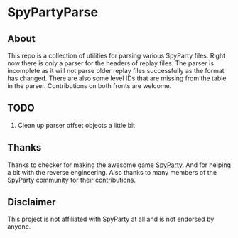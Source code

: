 # SpyPartyParse

## About

This repo is a collection of utilities for parsing various SpyParty files.  Right now there is only a parser for the headers of replay files.  The parser is incomplete as it will not parse older replay files successfully as the format has changed.  There are also some level IDs that are missing from the table in the parser.  Contributions on both fronts are welcome. 

## TODO

1. Clean up parser offset objects a little bit

## Thanks

Thanks to checker for making the awesome game [SpyParty](http://www.spyparty.com).  And for helping a bit with the reverse engineering.  Also thanks to many members of the SpyParty community for their contributions.

## Disclaimer

This project is not affiliated with SpyParty at all and is not endorsed by anyone.
